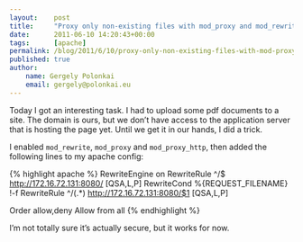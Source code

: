 ```yaml
---
layout:    post
title:     "Proxy only non-existing files with mod_proxy and mod_rewrite"
date:      2011-06-10 14:20:43+00:00
tags:      [apache]
permalink: /blog/2011/6/10/proxy-only-non-existing-files-with-mod-proxy-and-mod-rewrite
published: true
author:
    name: Gergely Polonkai
    email: gergely@polonkai.eu
---
```


Today I got an interesting task. I had to upload some pdf documents to a site.
The domain is ours, but we don’t have access to the application server that is
hosting the page yet. Until we get it in our hands, I did a trick.

I enabled `mod_rewrite`, `mod_proxy` and `mod_proxy_http`, then added the following
lines to my apache config:

{% highlight apache %}
RewriteEngine on
RewriteRule ^/$ http://172.16.72.131:8080/ [QSA,L,P]
RewriteCond %{REQUEST_FILENAME} !-f
RewriteRule ^/(.*) http://172.16.72.131:8080/$1 [QSA,L,P]

Order allow,deny
Allow from all
{% endhighlight %}

I’m not totally sure it’s actually secure, but it works for now.
